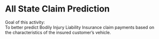# All State Claim Prediction <br>
Goal of this activity:<br>
To better predict Bodily Injury Liability Insurance claim payments based on the characteristics of the insured customer’s vehicle.
